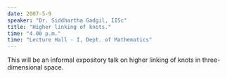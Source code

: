 ```yaml
---
date: 2007-5-9
speaker: "Dr. Siddhartha Gadgil, IISc"
title: "Higher linking of knots."
time: "4.00 p.m." 
time: "Lecture Hall - I, Dept. of Mathematics"
---
```

This will be an informal expository talk on higher linking of knots in 
three-dimensional space.
